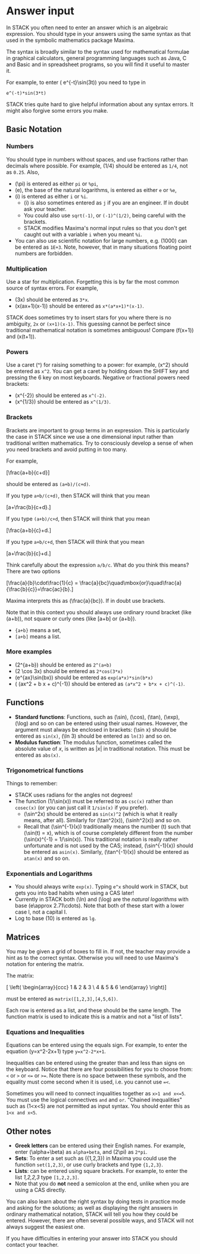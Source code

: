 # Answer input

In STACK you often need to enter an answer which is an algebraic expression.
You should type in your answers using the same syntax as that used in the
symbolic mathematics package Maxima.

The syntax is broadly similar to the syntax used for
mathematical formulae in graphical calculators, general programming languages such as
Java, C and Basic and in spreadsheet programs, so you will find it useful to master it.

For example, to enter \( e^{-t}\sin(3t)\) you need to type in

    e^(-t)*sin(3*t)

STACK tries quite hard to give helpful information about any syntax errors.
It might also forgive some errors you make.

## Basic Notation  ##


### Numbers  ###

You should type in numbers without spaces, and use fractions rather than decimals where possible.
For example, \(1/4\) should be entered as `1/4`, not as `0.25`. Also,

* \(\pi\) is entered as either `pi` or `%pi`,
* \(e\), the base of the natural logarithms, is entered as either `e` or `%e`,
* \(i\) is entered as either `i` or `%i`.
  * \(i\) is also sometimes entered as `j` if you are an engineer. If in doubt ask your teacher.
  * You could also use `sqrt(-1)`, or `(-1)^(1/2)`, being careful with the brackets.
  * STACK modifies Maxima's normal input rules so that you don't get caught out with a variable `i` when you meant `%i`.
* You can also use scientific notation for large numbers, e.g. \(1000\) can be entered as `1E+3`.
  Note, however, that in many situations floating point numbers are forbidden.

### Multiplication  ###

Use a star for multiplication. Forgetting this is by far the most common source of syntax errors.
For example,

* \(3x\) should be entered as `3*x`.
* \(x(ax+1)(x-1)\) should be entered as `x*(a*x+1)*(x-1)`.

STACK does sometimes try to insert stars for you where there is no ambiguity, `2x` or `(x+1)(x-1)`.
This guessing cannot be perfect since traditional mathematical notation is sometimes ambiguous!
Compare \(f(x+1)\) and \(x(t+1)\).

### Powers  ###

Use a caret (^) for raising something to a power: for example, \(x^2\) should be entered as `x^2`.
You can get a caret by holding down the SHIFT key and pressing the 6 key on most keyboards.
Negative or fractional powers need brackets:

* \(x^{-2}\) should be entered as `x^(-2)`.
* \(x^{1/3}\) should be entered as `x^(1/3)`.

### Brackets  ###

Brackets are important to group terms in an expression.
This is particularly the case in STACK since we use a one dimensional input rather than
traditional written mathematics. Try to consciously develop a sense of when you need brackets
and avoid putting in too many.

For example,

\[\frac{a+b}{c+d}\]

should be entered as `(a+b)/(c+d)`.

If you type `a+b/(c+d)`, then STACK will think that you mean

\[a+\frac{b}{c+d}.\]

If you type `(a+b)/c+d`, then STACK will think that you mean

\[\frac{a+b}{c}+d.\]

If you type `a+b/c+d`, then STACK will think that you mean

\[a+\frac{b}{c}+d.\]

Think carefully about the expression `a/b/c`.  What do you think this means?  There are two options

\[\frac{a}{b}\cdot\frac{1}{c} = \frac{a}{bc}\quad\mbox{or}\quad\frac{a}{\frac{b}{c}}=\frac{ac}{b}.\]

Maxima interprets this as \(\frac{a}{bc}\).  If in doubt use brackets.

Note that in this context you should always use ordinary round bracket (like (a+b)), not square or curly ones (like [a+b] or {a+b}).

* `{a+b}` means a set,
* `[a+b]` means a list.

### More examples  ###

* \(2^{a+b}\) should be entered as `2^(a+b)`
* \(2 \cos 3x\) should be entered as `2*cos(3*x)`
* \(e^{ax}\sin(bx)\) should be entered as `exp(a*x)*sin(b*x)`
* \( (ax^2 + b x + c)^{-1}\) should be entered as `(a*x^2 + b*x + c)^(-1)`.

## Functions  ##

* **Standard functions**: Functions, such as \(\sin\), \(\cos\), \(\tan\), \(\exp\), \(\log\) and so on
  can be entered using their usual names. However, the argument must always be enclosed in brackets:
  \(\sin x\) should be entered as `sin(x)`, \(\ln 3\) should be entered as `ln(3)` and so on.
* **Modulus function**: The modulus function, sometimes called the absolute value of _x_,
  is written as |_x_| in traditional notation. This must be entered as `abs(x)`.

### **Trigonometrical functions**  ###

Things to remember:

* STACK uses radians for the angles not degrees!
* The function \(1/\sin(x)\) must be referred to as `csc(x)` rather than `cosec(x)`
  (or you can just call it `1/sin(x)` if you prefer).
  * \(\sin^2x\) should be entered as `sin(x)^2` (which is what it really means, after all).
    Similarly for \(\tan^2(x)\), \(\sinh^2(x)\) and so on.
  * Recall that \(\sin^{-1}(x)\) traditionally means the number \(t\) such that \(\sin(t) = x\),
    which is of course completely different from the number \(\sin(x)^{-1} = 1/\sin(x)\).
    This traditional notation is really rather unfortunate and is not used by the CAS; instead,
    \(\sin^{-1}(x)\) should be entered as `asin(x)`. Similarly, \(\tan^{-1}(x)\) should be entered as `atan(x)` and so on.

### **Exponentials** and **Logarithms** ###

* You should always write `exp(x)`. Typing `e^x` should work in STACK, but gets you into bad habits when using a CAS later!
* Currently in STACK both \(\ln\) and \(\log\) are the _natural logarithms_ with base \(e\approx 2.71\cdots\). Note that both of these start with a lower case l, not a capital I. 
* Log to base \(10\) is entered as `lg`.

## Matrices  ##

You may be given a grid of boxes to fill in. If not, the teacher may provide a hint as to the correct syntax.
Otherwise you will need to use Maxima's notation for entering the matrix.

The matrix:

\[ \left( \begin{array}{ccc} 1 & 2 & 3 \\ 4 & 5 & 6 \end{array} \right)\]

must be entered as `matrix([1,2,3],[4,5,6])`.

Each row is entered as a list, and these should be the same length.
The function matrix is used to indicate this is a matrix and not a "list of lists".

### Equations and Inequalities ###


Equations can be entered using the equals sign. For example, to enter the equation \(y=x^2-2x+1\) type `y=x^2-2*x+1`.

Inequalities can be entered using the greater than and less than signs on the keyboard.
Notice that there are four possibilities for you to choose from: `<` or `>` or `<=` or `>=`.
Note there is no space between these symbols, and the equality must come second when it is used, i.e. you cannot use `=<`.

Sometimes you will need to connect inqualities together as `x>1 and x<=5`.  You must use the logical connectives `and` and `or`.  "Chained inequalities" such as \(1<x<5\) are not permitted as input syntax.  You should enter this as `1<x and x<5`.


## Other notes  ##

* **Greek letters** can be entered using their English names. For example, enter \(\alpha+\beta\) as `alpha+beta`, and \(2\pi\) as `2*pi`.
* **Sets**: To enter a set such as \(\{1,2,3\}\) in Maxima you could use the function `set(1,2,3)`, or use curly brackets and type `{1,2,3}`.
* **Lists**: can be entered using square brackets. For example, to enter the list _1,2,2,3_ type `[1,2,2,3]`.
* Note that you do **not** need a semicolon at the end, unlike when you are using a CAS directly.

You can also learn about the right syntax by doing tests in practice mode and asking for the solutions;
as well as displaying the right answers in ordinary mathematical notation, STACK will tell you how they
could be entered. However, there are often several possible ways, and STACK will not always suggest the
easiest one.

If you have difficulties in entering your answer into STACK you should contact your teacher.

